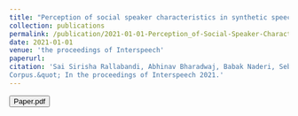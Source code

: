 ```yaml
---
title: "Perception of social speaker characteristics in synthetic speech"
collection: publications
permalink: /publication/2021-01-01-Perception_of-Social-Speaker-Characteristics-in-Synthetic-Speech
date: 2021-01-01
venue: 'the proceedings of Interspeech'
paperurl:
citation: 'Sai Sirisha Rallabandi, Abhinav Bharadwaj, Babak Naderi, Sebastian Möller &quot;Perception of Social Speaker Characteristics in Synthetic Speech 
Corpus.&quot; In the proceedings of Interspeech 2021.'
---
```


<button onclick="window.location.href='https://www.isca-speech.org/archive/pdfs/interspeech_2021/rallabandi21_interspeech.pdf';">Paper.pdf</button>
